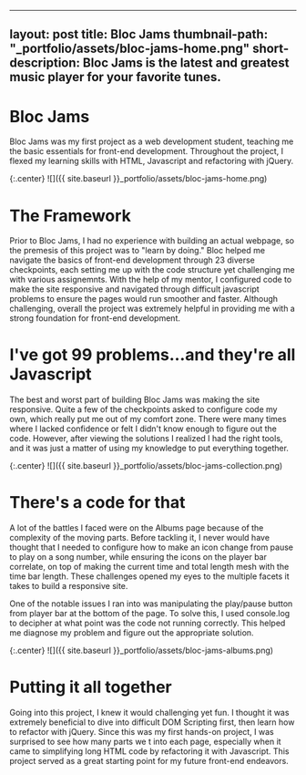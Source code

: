  ---
layout: post
title: Bloc Jams
thumbnail-path: "_portfolio/assets/bloc-jams-home.png"
short-description: Bloc Jams is the latest and greatest music player for your favorite tunes.
 ---
 
# Bloc Jams

Bloc Jams was my first project as a web development student, teaching me the basic essentials for front-end development. Throughout the project, I flexed my learning skills with HTML, Javascript and refactoring with jQuery.  

{:.center}
![]({{ site.baseurl }}_portfolio/assets/bloc-jams-home.png)

# The Framework

Prior to Bloc Jams, I had no experience with building an actual webpage, so the premesis of this project was to "learn by doing." Bloc helped me navigate the basics of front-end development through 23 diverse checkpoints, each setting me up with the code structure yet challenging me with various assignemnts.  With the help of my mentor, I configured code to make the site responsive and navigated through difficult javascript problems to ensure the pages would run smoother and faster. Although challenging, overall the project was extremely helpful in providing me with a strong foundation for front-end development. 

# I've got 99 problems...and they're all Javascript

The best and worst part of building Bloc Jams was making the site responsive. Quite a few of the checkpoints asked to configure code my own, which really put me out of my comfort zone. There were many times where I lacked confidence or felt I didn't know enough to figure out the code. However, after viewing the solutions I realized I had the right tools, and it was just a matter of using my knowledge to put everything together. 

{:.center}
![]({{ site.baseurl }}_portfolio/assets/bloc-jams-collection.png)

# There's a code for that

A lot of the battles I faced were on the Albums page because of the complexity of the moving parts. Before tackling it, I never would have thought that I needed to configure how to make an icon change from pause to play on a song number, while ensuring the icons on the player bar correlate, on top of making the current time and total length mesh with the time bar length. These challenges opened my eyes to the multiple facets it takes to build a responsive site. 

One of the notable issues I ran into was manipulating the play/pause button from player bar at the bottom of the page. To solve this, I used console.log to decipher at what point was the code not running correctly. This helped me diagnose my problem and figure out the appropriate solution. 

{:.center}
![]({{ site.baseurl }}_portfolio/assets/bloc-jams-albums.png)

# Putting it all together

Going into this project, I knew it would challenging yet fun. I thought it was extremely beneficial to dive into difficult DOM Scripting first, then learn how to refactor with jQuery. Since this was my first hands-on project, I was surprised to see how many parts we t into each page, especially when it came to simplifying long HTML code by refactoring it with Javascript. This project served as a great starting point for my future front-end endeavors. 